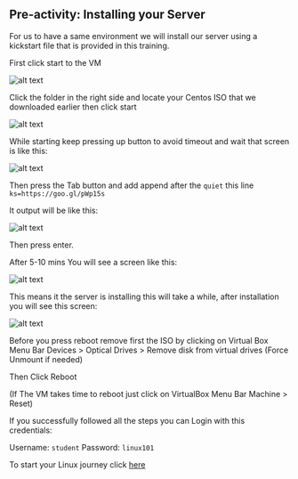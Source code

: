 ## Pre-activity: Installing your Server

For us to have a same environment we will install our server using a kickstart file that is provided in this training.

First click start to the VM

![alt text][pre11-StartingVM]

Click the folder in the right side and locate your Centos ISO that we downloaded earlier then click start

![alt text][pre12-Choose]

While starting keep pressing up button to avoid timeout and wait that screen is like this:

![alt text][pre13-QuickUP]

Then press the Tab button and add append after the `quiet` this line ` ks=https://goo.gl/pWp15s`

It output will be like this:

![alt text][pre14-Kickstart]

Then press enter.

After 5-10 mins You will see a screen like this:

![alt text][pre15-Installing]

This means it the server is installing this will take a while, after installation you will see this screen:

![alt text][pre16-Reboot]

Before you press reboot remove first the ISO by clicking on Virtual Box Menu Bar Devices > Optical Drives > Remove disk from virtual drives (Force Unmount if needed)

Then Click Reboot

(If The VM takes time to reboot just click on VirtualBox Menu Bar Machine > Reset)

If you successfully followed all the steps you can Login with this credentials:

Username: `student` Password: `linux101`

To start your Linux journey click [here](https://github.com/ajohnsc/L101/blob/master/activities/01-Common-commands.md)

[pre11-StartingVM]: https://github.com/ajohnsc/L101/blob/master/pictures/pre11-StartingVM.PNG

[pre12-Choose]: https://github.com/ajohnsc/L101/blob/master/pictures/pre12-Choose.PNG

[pre13-QuickUP]: https://github.com/ajohnsc/L101/blob/master/pictures/pre13-QuickUP.PNG

[pre14-Kickstart]: https://github.com/ajohnsc/L101/blob/master/pictures/pre14-Kickstart.PNG

[pre15-Installing]: https://github.com/ajohnsc/L101/blob/master/pictures/pre15-Installing.PNG

[pre16-Reboot]: https://github.com/ajohnsc/L101/blob/master/pictures/pre16-Reboot.PNG
